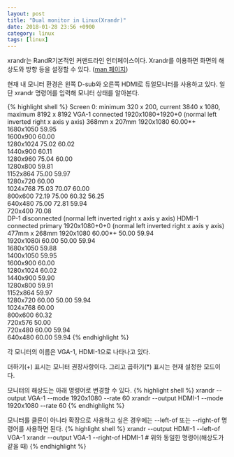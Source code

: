 ```yaml
---
layout: post
title: "Dual monitor in Linux(Xrandr)"
date: 2018-01-28 23:56 +0900
category: linux
tags: [linux]
---
```


xrandr는 RandR기본적인 커맨드라인 인터페이스이다.
Xrandr를 이용하면 화면의 해상도와 방향 등을 설정할 수 있다. ([man 페이지](https://linux.die.net/man/1/xrandr))

현재 내 모니터 환경은  왼쪽 D-sub와 오른쪽 HDMI로 듀얼모니터를 사용하고 있다.
일단 xrandr 명령어를 입력해 모니터 상태를 알아본다.

{% highlight shell %}
Screen 0: minimum 320 x 200, current 3840 x 1080, maximum 8192 x 8192
VGA-1 connected 1920x1080+1920+0 (normal left inverted right x axis y axis)
368mm x 207mm
   1920x1080     60.00*+
   1680x1050     59.95  
   1600x900      60.00  
   1280x1024     75.02    60.02  
   1440x900      60.11  
   1280x960      75.04    60.00  
   1280x800      59.81  
   1152x864      75.00    59.97  
   1280x720      60.00  
   1024x768      75.03    70.07    60.00  
   800x600       72.19    75.00    60.32    56.25  
   640x480       75.00    72.81    59.94  
   720x400       70.08  
DP-1 disconnected (normal left inverted right x axis y axis)
HDMI-1 connected primary 1920x1080+0+0 (normal left inverted right x axis y
axis) 477mm x 268mm
   1920x1080     60.00*+  50.00    59.94  
   1920x1080i    60.00    50.00    59.94  
   1680x1050     59.88  
   1400x1050     59.95  
   1600x900      60.00  
   1280x1024     60.02  
   1440x900      59.90  
   1280x800      59.91  
   1152x864      59.97  
   1280x720      60.00    50.00    59.94  
   1024x768      60.00  
   800x600       60.32  
   720x576       50.00  
   720x480       60.00    59.94  
   640x480       60.00    59.94 
{% endhighlight %}

각 모니터의 이름은 VGA-1, HDMI-1으로 나타나고 있다.

더하기(+) 표시는 모니터 권장사항이다.
그리고 곱하기(*) 표시는 현재 설정한 모드이다.

모니터의 해상도는 아래 명령어로 변경할 수 있다.
{% highlight shell %}
xrandr --output VGA-1 --mode 1920x1080 --rate 60
xrandr --output HDMI-1 --mode 1920x1080 --rate 60
{% endhighlight %}

모니터를 클론이 아니라 확장으로 사용하고 싶은 경우에는 --left-of 또는
--right-of 명령어를 사용하면 된다.
{% highlight shell %}
xrandr --output HDMI-1 --left-of VGA-1
xrandr --output VGA-1 --right-of HDMI-1 # 위와 동일한 명령어(해상도가 같을 때)
{% endhighlight %}

